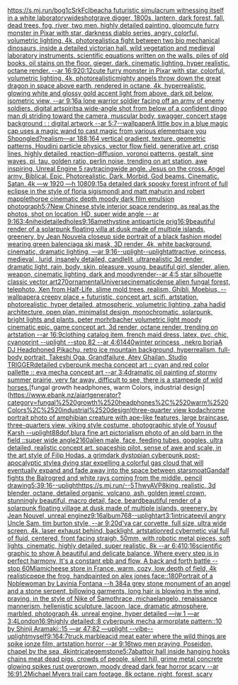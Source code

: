 [<https://s.mj.run/bog1cSrkFcI>](https://www.ebank.nz/aiartgenerator?category=%3Chttps%3A//s.mj.run/bog1cSrkFcI%3E)[beach](https://www.ebank.nz/aiartgenerator?category=beach)[a futuristic simulacrum witnessing itself in a white laboratory](https://www.ebank.nz/aiartgenerator?category=a%2520futuristic%2520simulacrum%2520witnessing%2520itself%2520in%2520a%2520white%2520laboratory)[wideshot](https://www.ebank.nz/aiartgenerator?category=wideshot)[grave digger, 1800s, lantern, dark forest, fall, dead trees, fog, river, two men, highly detailed painting, gloom](https://www.ebank.nz/aiartgenerator?category=grave%2520digger%2C%25201800s%2C%2520lantern%2C%2520dark%2520forest%2C%2520fall%2C%2520dead%2520trees%2C%2520fog%2C%2520river%2C%2520two%2520men%2C%2520highly%2520detailed%2520painting%2C%2520gloom)[cute furry monster in Pixar with star, darkness diablo series, angry, colorful, volumetric lighting, 4k, photorealistic](https://www.ebank.nz/aiartgenerator?category=cute%2520furry%2520monster%2520in%2520Pixar%2520with%2520star%2C%2520darkness%2520diablo%2520series%2C%2520angry%2C%2520colorful%2C%2520volumetric%2520lighting%2C%25204k%2C%2520photorealistic)[a fight between two bio mechanical dinosaurs, inside a detailed victorian hall. wild vegetation and medieval laboratory instruments. scientific equations written on the walls. piles of old books. oil stains on the floor. gieger. dark. cinematic lighting. hyper realistic. octane render. --ar 16:9](https://www.ebank.nz/aiartgenerator?category=a%2520fight%2520between%2520two%2520bio%2520mechanical%2520dinosaurs%2C%2520inside%2520a%2520detailed%2520victorian%2520hall.%2520wild%2520vegetation%2520and%2520medieval%2520laboratory%2520instruments.%2520scientific%2520equations%2520written%2520on%2520the%2520walls.%2520piles%2520of%2520old%2520books.%2520oil%2520stains%2520on%2520the%2520floor.%2520gieger.%2520dark.%2520cinematic%2520lighting.%2520hyper%2520realistic.%2520octane%2520render.%2520--ar%252016%3A9)[20:12](https://www.ebank.nz/aiartgenerator?category=20%3A12)[cute furry monster in Pixar with star, colorful, volumetric lighting, 4k, photorealistic](https://www.ebank.nz/aiartgenerator?category=cute%2520furry%2520monster%2520in%2520Pixar%2520with%2520star%2C%2520colorful%2C%2520volumetric%2520lighting%2C%25204k%2C%2520photorealistic)[mighty angels throw down the great dragon in space above earth, rendered in octane, 4k, hyperrealistic, glowing white and glossy gold accent light from above, dark pit below, isometric view, --ar 9:16](https://www.ebank.nz/aiartgenerator?category=mighty%2520angels%2520throw%2520down%2520the%2520great%2520dragon%2520in%2520space%2520above%2520earth%2C%2520rendered%2520in%2520octane%2C%25204k%2C%2520hyperrealistic%2C%2520glowing%2520white%2520and%2520glossy%2520gold%2520accent%2520light%2520from%2520above%2C%2520dark%2520pit%2520below%2C%2520isometric%2520view%2C%2520--ar%25209%3A16)[a lone warrior soldier facing off an army of enemy soldiers, digital art](https://www.ebank.nz/aiartgenerator?category=a%2520lone%2520warrior%2520soldier%2520facing%2520off%2520an%2520army%2520of%2520enemy%2520soldiers%2C%2520digital%2520art)[spirits](https://www.ebank.nz/aiartgenerator?category=spirits)[a wide-angle shot from below of a confident dingo man dj striding toward the camera, muscular body, swagger, concert stage background : : digital artwork --ar 5:7](https://www.ebank.nz/aiartgenerator?category=a%2520wide-angle%2520shot%2520from%2520below%2520of%2520a%2520confident%2520dingo%2520man%2520dj%2520striding%2520toward%2520the%2520camera%2C%2520muscular%2520body%2C%2520swagger%2C%2520concert%2520stage%2520background%2520%3A%2520%3A%2520digital%2520artwork%2520--ar%25205%3A7)[--wallpaper](https://www.ebank.nz/aiartgenerator?category=--wallpaper)[A little boy in a blue magic cap uses a magic wand to cast magic from various elements](https://www.ebank.nz/aiartgenerator?category=A%2520little%2520boy%2520in%2520a%2520blue%2520magic%2520cap%2520uses%2520a%2520magic%2520wand%2520to%2520cast%2520magic%2520from%2520various%2520elements)[are you Shpongled?](https://www.ebank.nz/aiartgenerator?category=are%2520you%2520Shpongled%3F)[realism](https://www.ebank.nz/aiartgenerator?category=realism)[—ar 188:164 vertical gradient, texture, geometric patterns, Houdini particle physics, vector flow field, generative art, crisp lines, highly detailed, reaction-diffusion, voronoi patterns, gestalt, sine waves, pi, tau, golden ratio, perlin noise, trending on art station, awe inspiring, Unreal Engine 5 raytracing](https://www.ebank.nz/aiartgenerator?category=%E2%80%94ar%2520188%3A164%2520vertical%2520gradient%2C%2520texture%2C%2520geometric%2520patterns%2C%2520Houdini%2520particle%2520physics%2C%2520vector%2520flow%2520field%2C%2520generative%2520art%2C%2520crisp%2520lines%2C%2520highly%2520detailed%2C%2520reaction-diffusion%2C%2520voronoi%2520patterns%2C%2520gestalt%2C%2520sine%2520waves%2C%2520pi%2C%2520tau%2C%2520golden%2520ratio%2C%2520perlin%2520noise%2C%2520trending%2520on%2520art%2520station%2C%2520awe%2520inspiring%2C%2520Unreal%2520Engine%25205%2520raytracing)[wide angle. Jesus on the cross. Angel army. Biblical. Epic. Photorealistic. Dark. Morbid. God beams. Cinematic. Satan. 4k —w 1920 —h 1080](https://www.ebank.nz/aiartgenerator?category=wide%2520angle.%2520Jesus%2520on%2520the%2520cross.%2520Angel%2520army.%2520Biblical.%2520Epic.%2520Photorealistic.%2520Dark.%2520Morbid.%2520God%2520beams.%2520Cinematic.%2520Satan.%25204k%2520%E2%80%94w%25201920%2520%E2%80%94h%25201080)[9:15](https://www.ebank.nz/aiartgenerator?category=9%3A15)[a detailed dark spooky forest infront of full eclipse in the style of floria sigismondi and matt mahurin and robert mapplethorpe cinematic depth moody dark film emulsion photograph](https://www.ebank.nz/aiartgenerator?category=a%2520detailed%2520dark%2520spooky%2520forest%2520infront%2520of%2520full%2520eclipse%2520in%2520the%2520style%2520of%2520floria%2520sigismondi%2520and%2520matt%2520mahurin%2520and%2520robert%2520mapplethorpe%2520cinematic%2520depth%2520moody%2520dark%2520film%2520emulsion%2520photograph)[5:7](https://www.ebank.nz/aiartgenerator?category=5%3A7)[New Chinese style interior space rendering, as real as the photos, shot on location, HD, super wide angle -- ar 9:16](https://www.ebank.nz/aiartgenerator?category=New%2520Chinese%2520style%2520interior%2520space%2520rendering%2C%2520as%2520real%2520as%2520the%2520photos%2C%2520shot%2520on%2520location%2C%2520HD%2C%2520super%2520wide%2520angle%2520--%2520ar%25209%3A16)[3:4](https://www.ebank.nz/aiartgenerator?category=3%3A4)[nihei](https://www.ebank.nz/aiartgenerator?category=nihei)[detailed](https://www.ebank.nz/aiartgenerator?category=detailed)[holes](https://www.ebank.nz/aiartgenerator?category=holes)[9:16](https://www.ebank.nz/aiartgenerator?category=9%3A16)[amethystine antiparticle prig](https://www.ebank.nz/aiartgenerator?category=amethystine%2520antiparticle%2520prig)[16:9](https://www.ebank.nz/aiartgenerator?category=16%3A9)[beautiful render of a solarpunk floating villa at dusk made of multiple islands, greenery, by Jean Nouvel](https://www.ebank.nz/aiartgenerator?category=beautiful%2520render%2520of%2520a%2520solarpunk%2520floating%2520villa%2520at%2520dusk%2520made%2520of%2520multiple%2520islands%2C%2520greenery%2C%2520by%2520Jean%2520Nouvel)[a closeup side portrait of a black fashion model wearing green balenciaga ski mask, 3D render, 4k, white background, cinematic, dramatic lighting, —ar 9:16](https://www.ebank.nz/aiartgenerator?category=a%2520closeup%2520side%2520portrait%2520of%2520a%2520black%2520fashion%2520model%2520wearing%2520green%2520balenciaga%2520ski%2520mask%2C%25203D%2520render%2C%25204k%2C%2520white%2520background%2C%2520cinematic%2C%2520dramatic%2520lighting%2C%2520%E2%80%94ar%25209%3A16)[--uplight](https://www.ebank.nz/aiartgenerator?category=--uplight)[--uplight](https://www.ebank.nz/aiartgenerator?category=--uplight)[attractive, princess, medieval , lurid, insanely detailed, candlelit, ultrarealistic 3d render, dramatic light, rain, body, skin, pleasure, young, beautiful girl, slender, alien, weapon, cinematic lighting, dark and moody](https://www.ebank.nz/aiartgenerator?category=attractive%2C%2520princess%2C%2520medieval%2520%2C%2520lurid%2C%2520insanely%2520detailed%2C%2520candlelit%2C%2520ultrarealistic%25203d%2520render%2C%2520dramatic%2520light%2C%2520rain%2C%2520body%2C%2520skin%2C%2520pleasure%2C%2520young%2C%2520beautiful%2520girl%2C%2520slender%2C%2520alien%2C%2520weapon%2C%2520cinematic%2520lighting%2C%2520dark%2520and%2520moody)[render](https://www.ebank.nz/aiartgenerator?category=render)[--ar 4:5 star silhouette classic vector art](https://www.ebank.nz/aiartgenerator?category=--ar%25204%3A5%2520star%2520silhouette%2520classic%2520vector%2520art)[270](https://www.ebank.nz/aiartgenerator?category=270)[ornamental](https://www.ebank.nz/aiartgenerator?category=ornamental)[Universe](https://www.ebank.nz/aiartgenerator?category=Universe)[cinematic](https://www.ebank.nz/aiartgenerator?category=cinematic)[dense alien fungal forest, telephoto, Xen from Half-Life, slime mold trees, realism, Ghibli, Moebius, --wallpaper](https://www.ebank.nz/aiartgenerator?category=dense%2520alien%2520fungal%2520forest%2C%2520telephoto%2C%2520Xen%2520from%2520Half-Life%2C%2520slime%2520mold%2520trees%2C%2520realism%2C%2520Ghibli%2C%2520Moebius%2C%2520--wallpaper)[a creepy place + futuristic, concept art, scifi, artstation, photorealistic, hyper detailed, atmospheric, volumetric lighting, zaha hadid architecture, open plan, minimalist design, monochromatic, solarpunk, bright lights and plants, peter morhrbacher volumetric light moody cinematic epic, game concept art, 3d render, octane render, trending on artstation --ar 16:9](https://www.ebank.nz/aiartgenerator?category=a%2520creepy%2520place%2520%2B%2520futuristic%2C%2520concept%2520art%2C%2520scifi%2C%2520artstation%2C%2520photorealistic%2C%2520hyper%2520detailed%2C%2520atmospheric%2C%2520volumetric%2520lighting%2C%2520zaha%2520hadid%2520architecture%2C%2520open%2520plan%2C%2520minimalist%2520design%2C%2520monochromatic%2C%2520solarpunk%2C%2520bright%2520lights%2520and%2520plants%2C%2520peter%2520morhrbacher%2520volumetric%2520light%2520moody%2520cinematic%2520epic%2C%2520game%2520concept%2520art%2C%25203d%2520render%2C%2520octane%2520render%2C%2520trending%2520on%2520artstation%2520--ar%252016%3A9)[clothing catalog item, french maid dress, latex, pvc, chic, cyanoprint --uplight --stop 82 --ar 4:6](https://www.ebank.nz/aiartgenerator?category=clothing%2520catalog%2520item%2C%2520french%2520maid%2520dress%2C%2520latex%2C%2520pvc%2C%2520chic%2C%2520cyanoprint%2520--uplight%2520--stop%252082%2520--ar%25204%3A6)[1440](https://www.ebank.nz/aiartgenerator?category=1440)[winter princess , nekro borja](https://www.ebank.nz/aiartgenerator?category=winter%2520princess%2520%2C%2520nekro%2520borja)[A DJ Headphoned Pikachu, retro ice mountain background, hyperrealism, full-body portrait, Takeshi Oga, Grandfailure, Atey Ghailan,  Studio TRIGGER](https://www.ebank.nz/aiartgenerator?category=A%2520DJ%2520Headphoned%2520Pikachu%2C%2520retro%2520ice%2520mountain%2520background%2C%2520hyperrealism%2C%2520full-body%2520portrait%2C%2520Takeshi%2520Oga%2C%2520Grandfailure%2C%2520Atey%2520Ghailan%2C%2520%2520Studio%2520TRIGGER)[detailed cyberpunk mecha concept art :: cyan and red color pallette :: eva mecha concept art --ar 3:4](https://www.ebank.nz/aiartgenerator?category=detailed%2520cyberpunk%2520mecha%2520concept%2520art%2520%3A%3A%2520cyan%2520and%2520red%2520color%2520pallette%2520%3A%3A%2520eva%2520mecha%2520concept%2520art%2520--ar%25203%3A4)[dramatic oil painting of stormy summer prairie, very far away, difficult to see, there is a stampede of wild horses.](https://www.ebank.nz/aiartgenerator?category=dramatic%2520oil%2520painting%2520of%2520stormy%2520summer%2520prairie%2C%2520very%2520far%2520away%2C%2520difficult%2520to%2520see%2C%2520there%2520is%2520a%2520stampede%2520of%2520wild%2520horses.)[fungal growth headphones, warm Colors, industrial design](https://www.ebank.nz/aiartgenerator?category=fungal%2520growth%2520headphones%2C%2520warm%2520Colors%2C%2520industrial%2520design)[three-quarter view kodachrome portrait photo of amphibian creature with ape-like features, large braincase, three-quarters view, viking style costume, photographic style of Yousuf Karsh --uplight](https://www.ebank.nz/aiartgenerator?category=three-quarter%2520view%2520kodachrome%2520portrait%2520photo%2520of%2520amphibian%2520creature%2520with%2520ape-like%2520features%2C%2520large%2520braincase%2C%2520three-quarters%2520view%2C%2520viking%2520style%2520costume%2C%2520photographic%2520style%2520of%2520Yousuf%2520Karsh%2520--uplight)[88](https://www.ebank.nz/aiartgenerator?category=88)[dof,blur](https://www.ebank.nz/aiartgenerator?category=dof%2Cblur)[a fine art pictorialism photo of an old barn in the field ::super wide angle](https://www.ebank.nz/aiartgenerator?category=a%2520fine%2520art%2520pictorialism%2520photo%2520of%2520an%2520old%2520barn%2520in%2520the%2520field%2520%3A%3Asuper%2520wide%2520angle)[2160](https://www.ebank.nz/aiartgenerator?category=2160)[alien male, face, feeding tubes, goggles, ultra detailed, realistic concept art. spaceship pilot. sense of awe and scale, in the art style of Filip Hodas, a grimdark dystopian cyberpunk post-apocalyptic style](https://www.ebank.nz/aiartgenerator?category=alien%2520male%2C%2520face%2C%2520feeding%2520tubes%2C%2520goggles%2C%2520ultra%2520detailed%2C%2520realistic%2520concept%2520art.%2520spaceship%2520pilot.%2520sense%2520of%2520awe%2520and%2520scale%2C%2520in%2520the%2520art%2520style%2520of%2520Filip%2520Hodas%2C%2520a%2520grimdark%2520dystopian%2520cyberpunk%2520post-apocalyptic%2520style)[a dying star expelling a colorful gas cloud that will eventually expand and fade away into the space between stars](https://www.ebank.nz/aiartgenerator?category=a%2520dying%2520star%2520expelling%2520a%2520colorful%2520gas%2520cloud%2520that%2520will%2520eventually%2520expand%2520and%2520fade%2520away%2520into%2520the%2520space%2520between%2520stars)[moat](https://www.ebank.nz/aiartgenerator?category=moat)[Gandalf fights the Balrog](https://www.ebank.nz/aiartgenerator?category=Gandalf%2520fights%2520the%2520Balrog)[red and white rays coming from the middle, pencil drawing](https://www.ebank.nz/aiartgenerator?category=red%2520and%2520white%2520rays%2520coming%2520from%2520the%2520middle%2C%2520pencil%2520drawing)[5:3](https://www.ebank.nz/aiartgenerator?category=5%3A3)[9:16](https://www.ebank.nz/aiartgenerator?category=9%3A16)[--uplight](https://www.ebank.nz/aiartgenerator?category=--uplight)[<https://s.mj.run/--5ThwyAVP8>](https://www.ebank.nz/aiartgenerator?category=%3Chttps%3A//s.mj.run/--5ThwyAVP8%3E)[king, realistic, 3d blender, octane, detailed organic, volcano, ash, golden jewel crown, stunningly beautiful, macro detail, face, beard](https://www.ebank.nz/aiartgenerator?category=king%2C%2520realistic%2C%25203d%2520blender%2C%2520octane%2C%2520detailed%2520organic%2C%2520volcano%2C%2520ash%2C%2520golden%2520jewel%2520crown%2C%2520stunningly%2520beautiful%2C%2520macro%2520detail%2C%2520face%2C%2520beard)[beautiful render of a solarpunk floating village at dusk made of multiple islands, greenery, by Jean Nouvel, unreal enginez](https://www.ebank.nz/aiartgenerator?category=beautiful%2520render%2520of%2520a%2520solarpunk%2520floating%2520village%2520at%2520dusk%2520made%2520of%2520multiple%2520islands%2C%2520greenery%2C%2520by%2520Jean%2520Nouvel%2C%2520unreal%2520enginez)[9:16](https://www.ebank.nz/aiartgenerator?category=9%3A16)[album](https://www.ebank.nz/aiartgenerator?category=album)[768](https://www.ebank.nz/aiartgenerator?category=768)[--uplight](https://www.ebank.nz/aiartgenerator?category=--uplight)[art](https://www.ebank.nz/aiartgenerator?category=art)[3:1](https://www.ebank.nz/aiartgenerator?category=3%3A1)[intricate](https://www.ebank.nz/aiartgenerator?category=intricate)[evil angry Uncle Sam, tim burton style, --ar 9:20](https://www.ebank.nz/aiartgenerator?category=evil%2520angry%2520Uncle%2520Sam%2C%2520tim%2520burton%2520style%2C%2520--ar%25209%3A20)[d'va car corvette, full size, ultra wide screen, 4k, laser exhaust behind, backlight, artstation](https://www.ebank.nz/aiartgenerator?category=d%27va%2520car%2520corvette%2C%2520full%2520size%2C%2520ultra%2520wide%2520screen%2C%25204k%2C%2520laser%2520exhaust%2520behind%2C%2520backlight%2C%2520artstation)[red cybernetic vial full of fluid, centered, front facing straigh, 50mm, with robotic metal pieces, soft lights, cinematic, highly detailed, super realistic, 8k --ar 6:4](https://www.ebank.nz/aiartgenerator?category=red%2520cybernetic%2520vial%2520full%2520of%2520fluid%2C%2520centered%2C%2520front%2520facing%2520straigh%2C%252050mm%2C%2520with%2520robotic%2520metal%2520pieces%2C%2520soft%2520lights%2C%2520cinematic%2C%2520highly%2520detailed%2C%2520super%2520realistic%2C%25208k%2520--ar%25206%3A4)[10:16](https://www.ebank.nz/aiartgenerator?category=10%3A16)[scientific graphic to show A beautiful and delicate balance, Where every step is in perfect harmony, It's a constant ebb and flow, A back and forth battle  --stop 60](https://www.ebank.nz/aiartgenerator?category=scientific%2520graphic%2520to%2520show%2520A%2520beautiful%2520and%2520delicate%2520balance%2C%2520Where%2520every%2520step%2520is%2520in%2520perfect%2520harmony%2C%2520It%27s%2520a%2520constant%2520ebb%2520and%2520flow%2C%2520A%2520back%2520and%2520forth%2520battle%2520%2520--stop%252060)[Miami](https://www.ebank.nz/aiartgenerator?category=Miami)[cheese store in France, warm, cozy, low depth of field, 4k realistic](https://www.ebank.nz/aiartgenerator?category=cheese%2520store%2520in%2520France%2C%2520warm%2C%2520cozy%2C%2520low%2520depth%2520of%2520field%2C%25204k%2520realistic)[pepe the frog, handpainted on alex jones face::1](https://www.ebank.nz/aiartgenerator?category=pepe%2520the%2520frog%2C%2520handpainted%2520on%2520alex%2520jones%2520face%3A%3A1)[80](https://www.ebank.nz/aiartgenerator?category=80)[Portrait of a Noblewoman by Lavinia Fontana --h 384](https://www.ebank.nz/aiartgenerator?category=Portrait%2520of%2520a%2520Noblewoman%2520by%2520Lavinia%2520Fontana%2520--h%2520384)[a grey stone monument of an angel and a stone serpent, billowing garments, long hair is blowing in the wind, praying, in the style of Nike of Samothrace, michaelangelo, renaissance mannerism, hellenistic sculpture, lacoon, lace, dramatic atmosphere, marbled, photograph 4k, unreal engine, hyper detailed —iw 1 —ar 3:4](https://www.ebank.nz/aiartgenerator?category=a%2520grey%2520stone%2520monument%2520of%2520an%2520angel%2520and%2520a%2520stone%2520serpent%2C%2520billowing%2520garments%2C%2520long%2520hair%2520is%2520blowing%2520in%2520the%2520wind%2C%2520praying%2C%2520in%2520the%2520style%2520of%2520Nike%2520of%2520Samothrace%2C%2520michaelangelo%2C%2520renaissance%2520mannerism%2C%2520hellenistic%2520sculpture%2C%2520lacoon%2C%2520lace%2C%2520dramatic%2520atmosphere%2C%2520marbled%2C%2520photograph%25204k%2C%2520unreal%2520engine%2C%2520hyper%2520detailed%2520%E2%80%94iw%25201%2520%E2%80%94ar%25203%3A4)[London](https://www.ebank.nz/aiartgenerator?category=London)[16:9](https://www.ebank.nz/aiartgenerator?category=16%3A9)[highly detailed::8 cyberpunk mecha armorplate pattern::10 by Shinji Aramaki::15 —ar 47:82 —uplight --vibe](https://www.ebank.nz/aiartgenerator?category=highly%2520detailed%3A%3A8%2520cyberpunk%2520mecha%2520armorplate%2520pattern%3A%3A10%2520by%2520Shinji%2520Aramaki%3A%3A15%2520%E2%80%94ar%252047%3A82%2520%E2%80%94uplight%2520--vibe)[--uplight](https://www.ebank.nz/aiartgenerator?category=--uplight)[myself](https://www.ebank.nz/aiartgenerator?category=myself)[9:16](https://www.ebank.nz/aiartgenerator?category=9%3A16)[4:7](https://www.ebank.nz/aiartgenerator?category=4%3A7)[truck,marble](https://www.ebank.nz/aiartgenerator?category=truck%2Cmarble)[acid meat eater where the wild things are spike jonze film, artstation,horror --ar 9:16](https://www.ebank.nz/aiartgenerator?category=acid%2520meat%2520eater%2520where%2520the%2520wild%2520things%2520are%2520spike%2520jonze%2520film%2C%2520artstation%2Chorror%2520--ar%25209%3A16)[two men praying, Poseidon, chapel by the sea, 4k](https://www.ebank.nz/aiartgenerator?category=two%2520men%2520praying%2C%2520Poseidon%2C%2520chapel%2520by%2520the%2520sea%2C%25204k)[intricate](https://www.ebank.nz/aiartgenerator?category=intricate)[gemstone](https://www.ebank.nz/aiartgenerator?category=gemstone)[5:7](https://www.ebank.nz/aiartgenerator?category=5%3A7)[abattoir hall inside hanging hooks chains meat dead pigs, crowds of people, silent hill, grime metal concrete glowing spikes rust overgrown, moody dread dark fear horror scary --ar 16:9](https://www.ebank.nz/aiartgenerator?category=abattoir%2520hall%2520inside%2520hanging%2520hooks%2520chains%2520meat%2520dead%2520pigs%2C%2520crowds%2520of%2520people%2C%2520silent%2520hill%2C%2520grime%2520metal%2520concrete%2520glowing%2520spikes%2520rust%2520overgrown%2C%2520moody%2520dread%2520dark%2520fear%2520horror%2520scary%2520--ar%252016%3A9)[1.2](https://www.ebank.nz/aiartgenerator?category=1.2)[Michael Myers trail cam footage, 8k octane, night, forest, scary](https://www.ebank.nz/aiartgenerator?category=Michael%2520Myers%2520trail%2520cam%2520footage%2C%25208k%2520octane%2C%2520night%2C%2520forest%2C%2520scary)